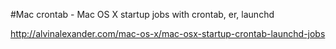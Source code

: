 #Mac crontab - Mac OS X startup jobs with crontab, er, launchd

http://alvinalexander.com/mac-os-x/mac-osx-startup-crontab-launchd-jobs